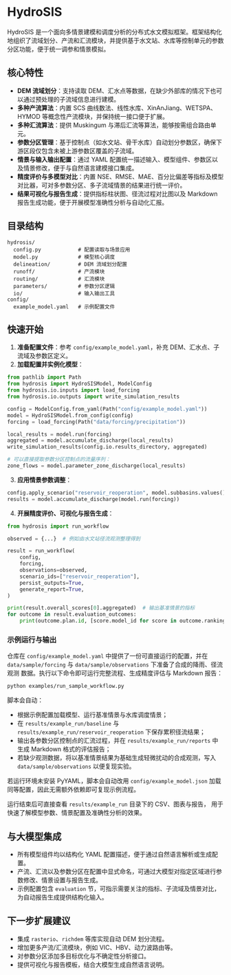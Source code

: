 # HydroSIS

HydroSIS 是一个面向多情景建模和调度分析的分布式水文模拟框架。框架结构化地组织了流域划分、产流和汇流模块，并提供基于水文站、水库等控制单元的参数分区功能，便于统一调参和情景模拟。

## 核心特性

- **DEM 流域划分**：支持读取 DEM、汇水点等数据，在缺少外部库的情况下也可以通过预处理的子流域信息进行建模。
- **多种产流算法**：内置 SCS 曲线数法、线性水库、XinAnJiang、WETSPA、HYMOD 等概念性产流模块，并保持统一接口便于扩展。
- **多种汇流算法**：提供 Muskingum 与滞后汇流等算法，能够按需组合路由单元。
- **参数分区管理**：基于控制点（如水文站、骨干水库）自动划分参数区，确保下游区段仅包含未被上游参数区覆盖的子流域。
- **情景与输入输出配置**：通过 YAML 配置统一描述输入、模型组件、参数区以及情景修改，便于与自然语言建模接口集成。
- **精度评价与多模型对比**：内置 NSE、RMSE、MAE、百分比偏差等指标及模型对比器，可对多参数分区、多子流域情景的结果进行统一评价。
- **结果可视化与报告生成**：提供指标柱状图、径流过程对比图以及 Markdown 报告生成功能，便于开展模型准确性分析与自动化汇报。

## 目录结构

```
hydrosis/
  config.py            # 配置读取与场景应用
  model.py             # 模型核心调度
  delineation/         # DEM 流域划分配置
  runoff/              # 产流模块
  routing/             # 汇流模块
  parameters/          # 参数分区逻辑
  io/                  # 输入输出工具
config/
  example_model.yaml   # 示例配置文件
```

## 快速开始

1. **准备配置文件**：参考 `config/example_model.yaml`，补充 DEM、汇水点、子流域及参数区定义。
2. **加载配置并实例化模型**：

```python
from pathlib import Path
from hydrosis import HydroSISModel, ModelConfig
from hydrosis.io.inputs import load_forcing
from hydrosis.io.outputs import write_simulation_results

config = ModelConfig.from_yaml(Path("config/example_model.yaml"))
model = HydroSISModel.from_config(config)
forcing = load_forcing(Path("data/forcing/precipitation"))

local_results = model.run(forcing)
aggregated = model.accumulate_discharge(local_results)
write_simulation_results(config.io.results_directory, aggregated)

# 可以直接提取参数分区控制点的流量序列：
zone_flows = model.parameter_zone_discharge(local_results)
```

3. **应用情景参数调整**：

```python
config.apply_scenario("reservoir_reoperation", model.subbasins.values())
results = model.accumulate_discharge(model.run(forcing))
```

4. **开展精度评价、可视化与报告生成**：

```python
from hydrosis import run_workflow

observed = {...}  # 例如由水文站径流观测整理得到

result = run_workflow(
    config,
    forcing,
    observations=observed,
    scenario_ids=["reservoir_reoperation"],
    persist_outputs=True,
    generate_report=True,
)

print(result.overall_scores[0].aggregated)  # 输出基准情景的指标
for outcome in result.evaluation_outcomes:
    print(outcome.plan.id, [score.model_id for score in outcome.ranking])
```

### 示例运行与输出

仓库在 `config/example_model.yaml` 中提供了一份可直接运行的配置，并在
`data/sample/forcing` 与 `data/sample/observations` 下准备了合成的降雨、径流观测
数据。执行以下命令即可运行完整流程、生成精度评估与 Markdown 报告：

```bash
python examples/run_sample_workflow.py
```

脚本会自动：

- 根据示例配置加载模型、运行基准情景与水库调度情景；
- 在 `results/example_run/baseline` 与 `results/example_run/reservoir_reoperation`
  下保存累积径流结果；
- 输出各参数分区控制点的汇流过程，并在 `results/example_run/reports`
  中生成 Markdown 格式的评估报告；
- 若缺少观测数据，将以基准情景结果为基础生成轻微扰动的合成观测，写入
  `data/sample/observations` 以便复现实验。

若运行环境未安装 PyYAML，脚本会自动改用 `config/example_model.json`
加载同等配置，因此无需额外依赖即可复现示例流程。

运行结束后可直接查看 `results/example_run` 目录下的 CSV、图表与报告，
用于快速了解模型参数、情景配置及准确性分析的效果。


## 与大模型集成

- 所有模型组件均以结构化 YAML 配置描述，便于通过自然语言解析或生成配置。
- 产流、汇流以及参数分区在配置中显式命名，可通过大模型对指定区域进行参数修改、情景设置与报告生成。
- 示例配置包含 `evaluation` 节，可指示需要关注的指标、子流域及情景对比，为自动报告生成提供结构化输入。


## 下一步扩展建议

- 集成 `rasterio`、`richdem` 等库实现自动 DEM 划分流程。
- 增加更多产流/汇流模块，例如 VIC、HBV、动力波路由等。
- 对参数分区添加多目标优化与不确定性分析接口。
- 提供可视化与报告模板，结合大模型生成自然语言说明。
